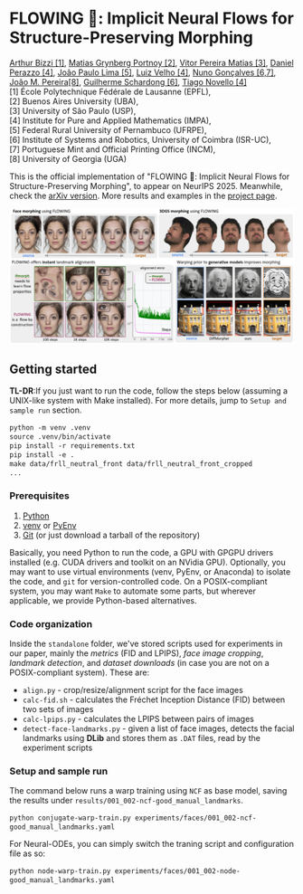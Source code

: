 # FLOWING 🌊: Implicit Neural Flows for Structure-Preserving Morphing
[Arthur Bizzi [1]](),
[Matias Grynberg Portnoy [2]](https://www.linkedin.com/in/mgp123),
[Vitor Pereira Matias [3]](),
[Daniel Perazzo [4]](https://www.linkedin.com/in/daniel-perazzo-85a0a3175),
[João Paulo Lima [5]](https://jpsml.github.io),
[Luiz Velho [4]](https://lvelho.impa.br/),
[Nuno Gonçalves [6,7]](https://home.deec.uc.pt/~nunogon/),
[João M. Pereira[8]](https://joaompereira.github.io/),
[Guilherme Schardong [6]](https://schardong.github.io/),
[Tiago Novello [4]](https://sites.google.com/site/tiagonovellodebrito)
<br>
[1] École Polytechnique Fédérale de Lausanne (EPFL),
<br>
[2] Buenos Aires University (UBA),
<br>
[3] University of São Paulo (USP),
<br>
[4] Institute for Pure and Applied Mathematics (IMPA),
<br>
[5] Federal Rural University of Pernambuco (UFRPE),
<br>
[6] Institute of Systems and Robotics, University of Coimbra (ISR-UC),
<br>
[7] Portuguese Mint and Official Printing Office (INCM),
<br>
[8] University of Georgia (UGA)

This is the official implementation of "FLOWING 🌊: Implicit Neural Flows for Structure-Preserving Morphing", to appear on NeurIPS 2025. Meanwhile, check the [arXiv version](https://arxiv.org/). More results and examples in the [project page](https://schardong.github.io/flowing).

![Overview of our method](docs/assets/overview.png)

## Getting started

**TL-DR**:If you just want to run the code, follow the steps below (assuming a UNIX-like system with Make installed). For more details, jump to `Setup and sample run` section.

```{sh}
python -m venv .venv
source .venv/bin/activate
pip install -r requirements.txt
pip install -e .
make data/frll_neutral_front data/frll_neutral_front_cropped
...
```

### Prerequisites
1. [Python](https://www.python.org/)
2. [venv](https://docs.python.org/3/library/venv.html) or [PyEnv](https://github.com/pyenv/pyenv)
3. [Git](https://git-scm.com/download) (or just download a tarball of the repository)

Basically, you need Python to run the code, a GPU with GPGPU drivers installed (e.g. CUDA drivers and toolkit on an NVidia GPU). Optionally, you may want to use virtual environments (venv, PyEnv, or Anaconda) to isolate the code, and `git` for version-controlled code. On a POSIX-compliant system, you may want `Make` to automate some parts, but wherever applicable, we provide Python-based alternatives.

### Code organization
Inside the `standalone` folder, we've stored scripts used for experiments in our paper, mainly the *metrics* (FID and LPIPS), *face image cropping*, *landmark detection*, and *dataset downloads* (in case you are not on a POSIX-compliant system). These are:
* `align.py` - crop/resize/alignment script for the face images
* `calc-fid.sh` - calculates the Fréchet Inception Distance (FID) between two sets of images
* `calc-lpips.py` - calculates the LPIPS between pairs of images
* `detect-face-landmarks.py` - given a list of face images, detects the facial landmarks using **DLib** and stores them as `.DAT` files, read by the experiment scripts

### Setup and sample run

The command below runs a warp training using `NCF` as base model, saving the results under `results/001_002-ncf-good_manual_landmarks`.
```{sh}
python conjugate-warp-train.py experiments/faces/001_002-ncf-good_manual_landmarks.yaml
```

For Neural-ODEs, you can simply switch the traning script and configuration file as so:
```{sh}
python node-warp-train.py experiments/faces/001_002-node-good_manual_landmarks.yaml
```
